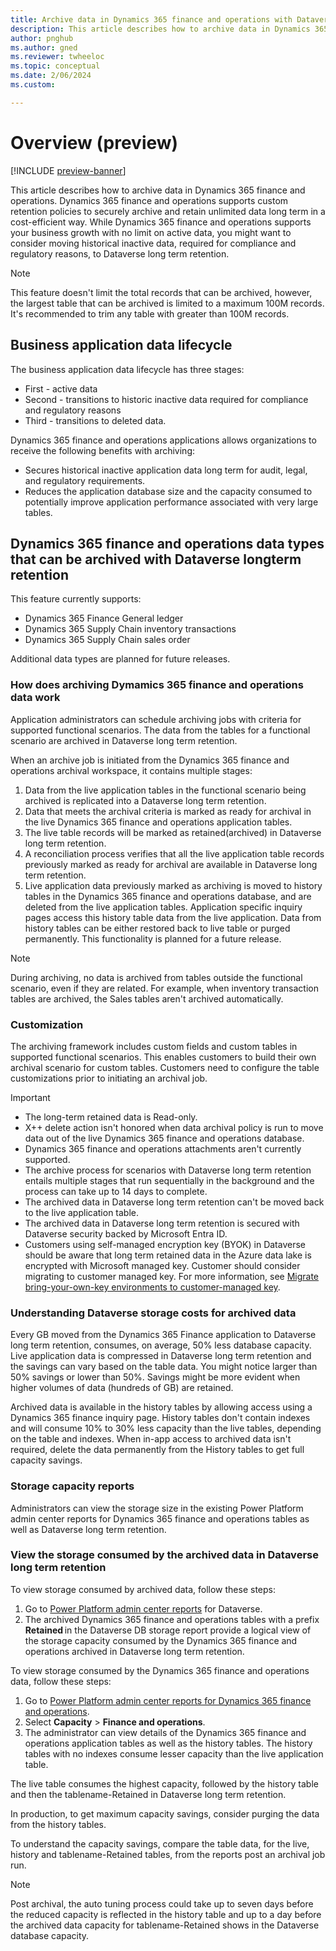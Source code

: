 ```yaml
---
title: Archive data in Dynamics 365 finance and operations with Dataverse (preview) 
description: This article describes how to archive data in Dynamics 365 finance and operations. 
author: pnghub
ms.author: gned
ms.reviewer: twheeloc
ms.topic: conceptual
ms.date: 2/06/2024
ms.custom:

---
```


# Overview (preview)  

[!INCLUDE [preview-banner](../../../supply-chain/includes/preview-banner.md)]

This article describes how to archive data in Dynamics 365 finance and operations. Dynamics 365 finance and operations supports custom retention policies to securely archive and retain unlimited data long term in a cost-efficient way. While Dynamics 365 finance and operations supports your business growth with no limit on active data, you might want to consider moving historical inactive data, required for compliance and regulatory reasons, to Dataverse long term retention. 

>[!NOTE]
> This feature doesn't limit the total records that can be archived, however, the largest table that can be archived is limited to a maximum 100M records. It's recommended to trim any table with greater than 100M records. 

## Business application data lifecycle 

The business application data lifecycle has three stages: 
 - First - active data
 - Second - transitions to historic inactive data required for compliance and regulatory reasons
 - Third - transitions to deleted data. 

Dynamics 365 finance and operations applications allows organizations to receive the following benefits with archiving:
 - Secures historical inactive application data long term for audit, legal, and regulatory requirements.
 - Reduces the application database size and the capacity consumed to potentially improve application performance associated with very large tables. 

## Dynamics 365 finance and operations data types that can be archived with Dataverse longterm retention  

This feature currently supports:
 - Dynamics 365 Finance General ledger
 - Dynamics 365 Supply Chain inventory transactions
 - Dynamics 365 Supply Chain sales order

Additional data types are planned for future releases.  

### How does archiving Dymamics 365 finance and operations data work 

Application administrators can schedule archiving jobs with criteria for supported functional scenarios. The data from the tables for a functional scenario are archived in Dataverse long term retention. 

When an archive job is initiated from the Dynamics 365 finance and operations archival workspace, it contains multiple stages:
1. Data from the live application tables in the functional scenario being archived is replicated into a Dataverse long term retention.
2. Data that meets the archival criteria is marked as ready for archival in the live Dynamics 365 finance and operations application tables.
3. The live table records will be marked as retained(archived) in Dataverse long term retention.
4. A reconciliation process verifies that all the live application table records previously marked as ready for archival are available in Dataverse long term retention.
5. Live application data previously marked as archiving is moved to history tables in the Dynamics 365 finance and operations database, and are deleted from the live application tables. Application specific inquiry pages access this history table data from the live application. Data from history tables can be either restored back to live table or purged permanently. This functionality is planned for a future release.  

>[!Note]
>During archiving, no data is archived from tables outside the functional scenario, even if they are related. For example, when inventory transaction tables are archived, the Sales tables aren't archived automatically. 

### Customization 

The archiving framework includes custom fields and custom tables in supported functional scenarios. This enables customers to build their own archival scenario for custom tables. Customers need to configure the table customizations prior to initiating an archival job. 

 
Important 
 - The long-term retained data is Read-only.
 - X++ delete action isn't honored when data archival policy is run to move data out of the live Dynamics 365 finance and operations database.
 - Dynamics 365 finance and operations attachments aren't currently supported.
 - The archive process for scenarios with Dataverse long term retention entails multiple stages that run sequentially in the background and the process can take up to 14 days to complete.
 - The archived data in Dataverse long term retention can't be moved back to the live application table.
 - The archived data in Dataverse long term retention is secured with Dataverse security backed by Microsoft Entra ID.
 - Customers using self-managed encryption key (BYOK) in Dataverse should be aware that long term retained data in the Azure data lake is encrypted with Microsoft managed key. Customer should consider migrating to customer managed key. For more information, see [Migrate bring-your-own-key environments to customer-managed key](/power-platform/admin/cmk-migrate-from-byok). 

 
### Understanding Dataverse storage costs for archived data  

Every GB moved from the Dynamics 365 Finance application to Dataverse long term retention, consumes, on average, 50% less database capacity. Live application data is compressed in Dataverse long term retention and the savings can vary based on the table data. You might notice larger than 50% savings or lower than 50%. Savings might be more evident when higher volumes of data (hundreds of GB) are retained.  

Archived data is available in the history tables by allowing access using a Dynamics 365 finance inquiry page. History tables don't contain indexes and will consume 10% to 30% less capacity than the live tables, depending on the table and indexes. When in-app access to archived data isn't required, delete the data permanently from the History tables to get full capacity savings. 

### Storage capacity reports 

Administrators can view the storage size in the existing Power Platform admin center reports for Dynamics 365 finance and operations tables as well as Dataverse long term retention. 

### View the storage consumed by the archived data in Dataverse long term retention  

To view storage consumed by archived data, follow these steps:
1. Go to [Power Platform admin center reports](/power-platform/admin/capacity-storage) for Dataverse.
2. The archived Dynamics 365 finance and operations tables with a prefix **Retained** in the Dataverse DB storage report provide a logical view of the storage capacity consumed by the Dynamics 365 finance and operations archived in Dataverse long term retention.  

To view storage consumed by the Dynamics 365 finance and operations data, follow these steps:
1. Go to [Power Platform admin center reports for Dynamics 365 finance and operations](/power-platform/admin/finance-operations-storage-capacity).
2. Select **Capacity** > **Finance and operations**.
3. The administrator can view details of the Dynamics 365 finance and operations application tables as well as the history tables. The history tables with no indexes consume lesser capacity than the live application table.  

The live table consumes the highest capacity, followed by the history table and then the tablename-Retained in Dataverse long term retention.  

In production, to get maximum capacity savings, consider purging the data from the history tables. 

To understand the capacity savings, compare the table data, for the live, history and tablename-Retained tables, from the reports post an archival job run. 

>[!Note]
> Post archival, the auto tuning process could take up to seven days before the reduced capacity is reflected in the history table and up to a day before the archived data capacity for tablename-Retained shows  in the Dataverse database capacity. 

